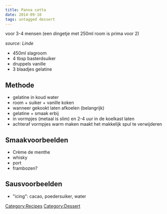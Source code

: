 ```yaml
---
title: Panna cotta
date: 2014-09-10
tags: untagged dessert
---
```


voor 3-4 mensen (een dingetje met 250ml room is prima voor 2)

*source: Linde*

-   450ml slagroom
-   4 tbsp basterdsuiker
-   druppels vanille
-   3 blaadjes gelatine

Methode
-------

-   gelatine in koud water
-   room + suiker + vanille koken
-   wanneer gekookt laten afkoelen (belangrijk)
-   gelatine + smaak erbij
-   in vormpjes (metaal is slim) en 2-4 uur in de koelkast laten
-   achteraf vormpjes warm maken maakt het makkelijk spul te verwijderen

Smaakvoorbeelden
----------------

-   Crème de menthe
-   whisky
-   port
-   frambozen?

Sausvoorbeelden
---------------

-   "icing": cacao, poedersuiker, water

<Category:Recipes> <Category:Dessert>

